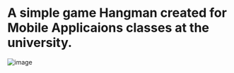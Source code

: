 # A simple game Hangman created for Mobile Applicaions classes at the university.

![image](https://user-images.githubusercontent.com/92257262/232049640-28d5c723-b04f-409f-8810-1718a0793830.png)

